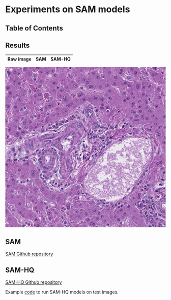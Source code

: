 # Experiments on SAM models

## Table of Contents

## Results
Raw image|SAM|SAM-HQ
---|---|---
![](https://github.com/yliu7366/yliu_utilities/blob/master/tutorials/SAM/data/he_sam_test.jpg)
## SAM
[SAM Github repository](https://github.com/facebookresearch/segment-anything)  

## SAM-HQ
[SAM-HQ Github repository](https://github.com/SysCV/sam-hq)

Example [code](https://github.com/yliu7366/yliu_utilities/blob/master/tutorials/SAM/sam-hq_test.py) to run SAM-HQ models on test images.

